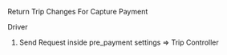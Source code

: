 

Return Trip Changes For Capture Payment

Driver
1. Send Request inside pre_payment settings => Trip Controller
